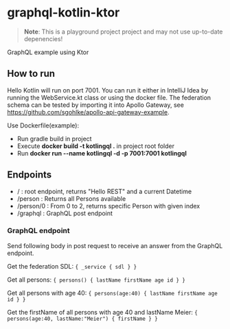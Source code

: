 # graphql-kotlin-ktor

> **Note**: This is a playground project project and may not use up-to-date depenencies!

GraphQL example using Ktor

## How to run
Hello Kotlin will run on port 7001. You can run it either in IntelliJ Idea by running the WebService.kt class or using the docker file.
The federation schema can be tested by importing it into Apollo Gateway, see https://github.com/sgohlke/apollo-api-gateway-example.

Use Dockerfile(example):
- Run gradle build in project
- Execute **docker build -t kotlingql .** in project root folder
- Run **docker run --name kotlingql -d -p 7001:7001 kotlingql**

## Endpoints
- / : root endpoint, returns "Hello REST" and a current Datetime
- /person : Returns all Persons available
- /person/0 : From 0 to 2, returns specific Person with given index 
- /graphql : GraphQL post endpoint

### GraphQL endpoint

Send following body in post request to receive an answer from the GraphQL endpoint.

Get the federation SDL:
`{ _service { sdl } }`

Get all persons:
`{
   persons() {
       lastName
       firstName
       age
       id
     }
   }`
   
Get all persons with age 40:
`{
   persons(age:40) {
       lastName
       firstName
       age
       id
     }
   }`
   
Get the firstName of all persons with age 40 and lastName Meier:
   `{
      persons(age:40, lastName:"Meier") {
          firstName
        }
      }`